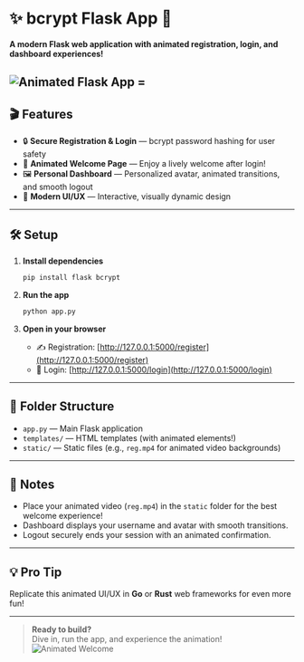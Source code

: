 # ✨ bcrypt Flask App 🚀

**A modern Flask web application with animated registration, login, and dashboard experiences!**

![Animated Flask App](https://media.giphy.com/media/l3vR85PnGsBwu1PFK/giphy.gif) =
---

## 🎬 Features

- 🔒 **Secure Registration & Login** — bcrypt password hashing for user safety
- 🎉 **Animated Welcome Page** — Enjoy a lively welcome after login!
- 🖼️ **Personal Dashboard** — Personalized avatar, animated transitions, and smooth logout
- 💎 **Modern UI/UX** — Interactive, visually dynamic design

---

## 🛠️ Setup

1. **Install dependencies**  
   ```bash
   pip install flask bcrypt
   ```

2. **Run the app**  
   ```bash
   python app.py
   ```

3. **Open in your browser**  
   - ✍️ Registration: [http://127.0.0.1:5000/register](http://127.0.0.1:5000/register)
   - 🔑 Login: [http://127.0.0.1:5000/login](http://127.0.0.1:5000/login)

---

## 📁 Folder Structure

- `app.py` — Main Flask application  
- `templates/` — HTML templates (with animated elements!)  
- `static/` — Static files (e.g., `reg.mp4` for animated video backgrounds)

---

## 📝 Notes

- Place your animated video (`reg.mp4`) in the `static` folder for the best welcome experience!  
- Dashboard displays your username and avatar with smooth transitions.  
- Logout securely ends your session with an animated confirmation.

---

## 💡 Pro Tip

Replicate this animated UI/UX in **Go** or **Rust** web frameworks for even more fun!

---

> **Ready to build?**  
> Dive in, run the app, and experience the animation!  
> ![Animated Welcome](https://media.giphy.com/media/l0MYt5jPR6QX5pnqM/giphy.gif)
